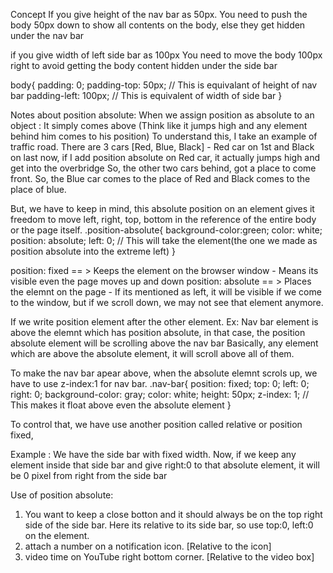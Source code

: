 Concept
If you give height of the nav bar as 50px.
You need to push the body 50px down to show all contents on the body, else they get hidden under the nav bar

if you give width of left side bar as 100px
You need to move the body 100px right to avoid getting the body content hidden under the side bar

body{
    padding: 0;
    padding-top: 50px; // This is equivalant of height of nav bar
    padding-left: 100px; // This is equivalent of width of side bar
}


Notes about position absolute:
When we assign position as absolute to an object : It simply comes above (Think like it jumps high and any element behind him comes to his position)
To understand this, I take an example of traffic road.
There are 3 cars [Red, Blue, Black] - Red car on 1st and Black on last
now, if I add position absolute on Red car, it actually jumps high and get into the overbridge
So, the other two cars behind, got a place to come front.
So, the Blue car comes to the place of Red and Black comes to the place of blue.

But, we have to keep in mind, this absolute position on an element gives it freedom to move left, right, top, bottom in the reference of the entire body or the page itself.
.position-absolute{
    background-color:green;
    color: white;
    position: absolute;
    left: 0; // This will take the element(the one we made as position absolute into the extreme left)
}

position: fixed == > Keeps the element on the browser window - Means its visible even the page moves up and down
position: absolute == > Places the elemnt on the page - If its mentioned as left, it will be visible if we come to the window, but if we scroll down, we may not see that element anymore.

If we write position element after the other element.
Ex: Nav bar element is above the elemnt which has position absolute, in that case, the position absolute element will be scrolling above the nav bar
Basically, any element which are above the absolute element, it will scroll above all of them.

To make the nav bar apear above, when the absolute elemnt scrols up, we have to use z-index:1 for nav bar.
.nav-bar{
    position: fixed;
    top: 0;
    left: 0;
    right: 0;
    background-color: gray;
    color: white;
    height: 50px;
    z-index: 1; // This makes it float above even the absolute element
}

To control that, we have use another position called relative or position fixed, 

Example : We have the side bar with fixed width.
Now, if we keep any element inside that side bar and give right:0 to that absolute element, it will be 0 pixel from right from the side bar

Use of position absolute:
1. You want to keep a close botton and it should always be on the top right side of the side bar. Here its relative to its side bar, so use top:0, left:0 on the element.
2. attach a number on a notification icon. [Relative to the icon]
3. video time on YouTube right bottom corner. [Relative to the video box] 